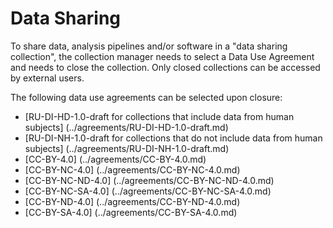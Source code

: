
# Data Sharing

To share data, analysis pipelines and/or software in a "data sharing collection", the collection manager needs to select a Data Use Agreement and needs to close the collection. Only closed collections can be accessed by external users.

The following data use agreements can be selected upon closure:
  - [RU-DI-HD-1.0-draft for collections that include data from human subjects]  (../agreements/RU-DI-HD-1.0-draft.md)
  - [RU-DI-NH-1.0-draft for collections that do not include data from human subjects]  (../agreements/RU-DI-NH-1.0-draft.md)
  - [CC-BY-4.0]           (../agreements/CC-BY-4.0.md)
  - [CC-BY-NC-4.0]        (../agreements/CC-BY-NC-4.0.md)
  - [CC-BY-NC-ND-4.0]     (../agreements/CC-BY-NC-ND-4.0.md)
  - [CC-BY-NC-SA-4.0]     (../agreements/CC-BY-NC-SA-4.0.md)
  - [CC-BY-ND-4.0]        (../agreements/CC-BY-ND-4.0.md)
  - [CC-BY-SA-4.0]        (../agreements/CC-BY-SA-4.0.md)
